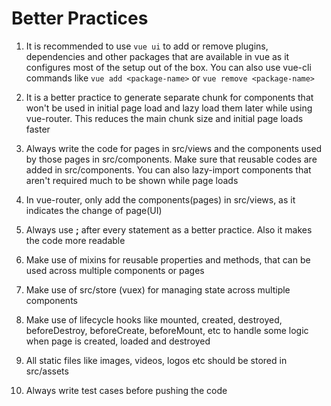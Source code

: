 # Better Practices

1) It is recommended to use `vue ui` to add or remove plugins, dependencies and other packages that are available in vue as it configures most of the setup out of the box. You can also use vue-cli commands like `vue add <package-name>` or `vue remove <package-name>` 

2) It is a better practice to generate separate chunk for components that won't be used in initial page load and lazy load them later while using vue-router. This reduces the main chunk size and initial page loads faster

3) Always write the code for pages in src/views and the components used by those pages in src/components. Make sure that reusable codes are added in src/components. You can also lazy-import components that aren't required much to be shown while page loads

4) In vue-router, only add the components(pages) in src/views, as it indicates the change of page(UI)

5) Always use **;** after every statement as a better practice. Also it makes the code more readable

6) Make use of mixins for reusable properties and methods, that can be used across multiple components or pages

7) Make use of src/store (vuex) for managing state across multiple components

8) Make use of lifecycle hooks like mounted, created, destroyed, beforeDestroy, beforeCreate, beforeMount, etc to handle some logic when page is created, loaded and destroyed

9) All static files like images, videos, logos etc should be stored in src/assets

10) Always write test cases before pushing the code
